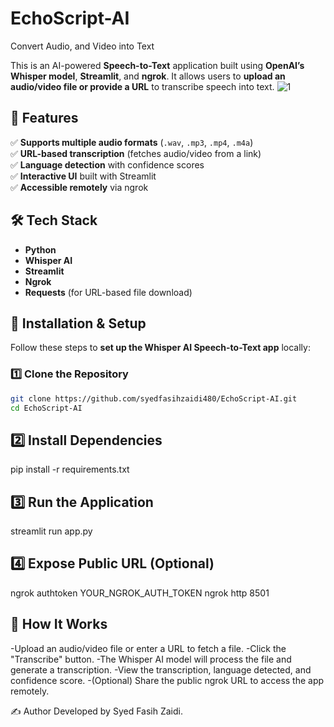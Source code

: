 # EchoScript-AI
Convert Audio, and Video into Text

This is an AI-powered **Speech-to-Text** application built using **OpenAI’s Whisper model**, **Streamlit**, and **ngrok**. It allows users to **upload an audio/video file or provide a URL** to transcribe speech into text.
![1](https://github.com/user-attachments/assets/18385961-9bf1-4c44-927c-fb5f6b9fa29c)

## 🌟 Features
✅ **Supports multiple audio formats** (`.wav`, `.mp3`, `.mp4`, `.m4a`)  
✅ **URL-based transcription** (fetches audio/video from a link)  
✅ **Language detection** with confidence scores  
✅ **Interactive UI** built with Streamlit  
✅ **Accessible remotely** via ngrok  

## 🛠️ Tech Stack
- **Python**
- **Whisper AI**
- **Streamlit**
- **Ngrok**
- **Requests** (for URL-based file download)

## 🚀 Installation & Setup
Follow these steps to **set up the Whisper AI Speech-to-Text app** locally:

### 1️⃣ Clone the Repository
```sh
git clone https://github.com/syedfasihzaidi480/EchoScript-AI.git
cd EchoScript-AI
```

## 2️⃣ Install Dependencies
pip install -r requirements.txt

## 3️⃣ Run the Application
streamlit run app.py

## 4️⃣ Expose Public URL (Optional)
ngrok authtoken YOUR_NGROK_AUTH_TOKEN
ngrok http 8501

## 📝 How It Works
-Upload an audio/video file or enter a URL to fetch a file.
-Click the "Transcribe" button.
-The Whisper AI model will process the file and generate a transcription.
-View the transcription, language detected, and confidence score.
-(Optional) Share the public ngrok URL to access the app remotely.


✍️ Author
Developed by Syed Fasih Zaidi.
